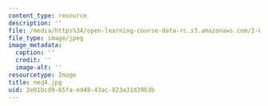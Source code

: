 ```yaml
---
content_type: resource
description: ''
file: /media/https%3A/open-learning-course-data-rc.s3.amazonaws.com/2-003-modeling-dynamics-and-control-i-spring-2005/2e01bcd965faed4843ac823a31d39b3b_neq4.jpg
file_type: image/jpeg
image_metadata:
  caption: ''
  credit: ''
  image-alt: ''
resourcetype: Image
title: neq4.jpg
uid: 2e01bcd9-65fa-ed48-43ac-823a31d39b3b
---
```


